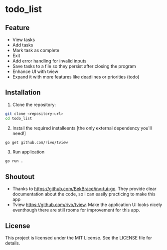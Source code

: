 # todo_list

## Feature
- View tasks
- Add tasks
- Mark task as complete
- Exit
- Add error handling for invalid inputs
- Save tasks to a file so they persist after closing the program
- Enhance UI with tview
- Expand it with more features like deadlines or priorities (todo)

## Installation

   1. Clone the repository:
   ```bash
   git clone <repository-url>
   cd todo_list
   ```
   2. Install the required installeents [the only external dependency you'll need!]
   ```bash
   go get github.com/rivo/tview
   ```
   3. Run application
   ```bash
   go run .
   ```

## Shoutout
- Thanks to https://github.com/BekBrace/inv-tui-go. They provide clear documentation about the code, so i can easily practicing to make this app
- Tview https://github.com/rivo/tview. Make the application UI looks nicely eventhough there are still rooms for improvement for this app. 

## License
This project is licensed under the MIT License. See the LICENSE file for details.

